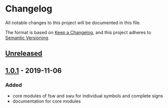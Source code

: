 # Changelog
All notable changes to this project will be documented in this file.

The format is based on [Keep a Changelog](https://keepachangelog.com/en/1.0.0/),
and this project adheres to [Semantic Versioning](https://semver.org/spec/v2.0.0.html).

## [Unreleased]

## [1.0.1] - 2019-11-06
### Added
- core modules of fsw and swu for individual symbols and complete signs
- documentation for core modules


[Unreleased]: https://github.com/sutton-signwriting/font-db/compare/v1.0.1...HEAD
[1.0.1]: https://github.com/sutton-signwriting/font-db/releases/tag/v1.0.1

